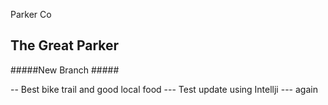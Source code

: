 Parker Co

 ## The Great Parker ##

 #####New Branch   #####

 -- Best bike trail and good local food
--- Test update using Intellji ---
again
